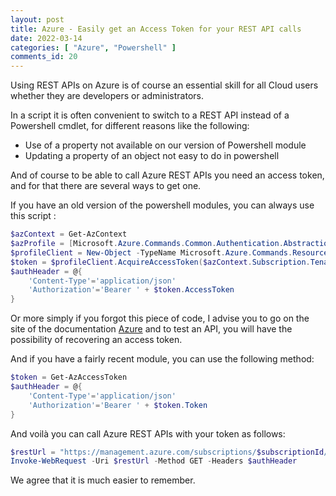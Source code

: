 ```yaml
---
layout: post
title: Azure - Easily get an Access Token for your REST API calls 
date: 2022-03-14
categories: [ "Azure", "Powershell" ]
comments_id: 20 
---
```


Using REST APIs on Azure is of course an essential skill for all Cloud users whether they are developers or administrators.

In a script it is often convenient to switch to a REST API instead of a Powershell cmdlet, for different reasons like the following:

- Use of a property not available on our version of Powershell module
- Updating a property of an object not easy to do in powershell

And of course to be able to call Azure REST APIs you need an access token, and for that there are several ways to get one.

If you have an old version of the powershell modules, you can always use this script :

```powershell
$azContext = Get-AzContext
$azProfile = [Microsoft.Azure.Commands.Common.Authentication.Abstractions.AzureRmProfileProvider]::Instance.Profile
$profileClient = New-Object -TypeName Microsoft.Azure.Commands.ResourceManager.Common.RMProfileClient -ArgumentList ($azProfile)
$token = $profileClient.AcquireAccessToken($azContext.Subscription.TenantId)
$authHeader = @{
    'Content-Type'='application/json'
    'Authorization'='Bearer ' + $token.AccessToken
}
```

Or more simply if you forgot this piece of code, I advise you to go on the site of the documentation [Azure](https://docs.microsoft.com/en-us/rest/api/resources/resource-groups/list) and to test an API, you will have the possibility of recovering an access token.

And if you have a fairly recent module, you can use the following method:

```powershell
$token = Get-AzAccessToken
$authHeader = @{
    'Content-Type'='application/json'
    'Authorization'='Bearer ' + $token.Token
}
```

And voilà you can call Azure REST APIs with your token as follows:

```powershell
$restUrl = "https://management.azure.com/subscriptions/$subscriptionId/resourceGroups?api-version=2022-01-01"
Invoke-WebRequest -Uri $restUrl -Method GET -Headers $authHeader
```

We agree that it is much easier to remember.
